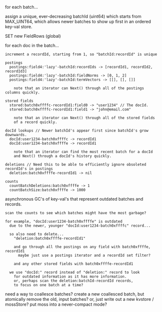 for each batch...

  assign a unique, ever-decreasing batchId (uint64) which starts from MAX_UINT64,
    which allows newer batches to show up first in an ordered key-val store.

  SET new FieldRows (global)

  for each doc in the batch...

    increment a recordId, starting from 1, so "batchId:recordId" is unique

    postings
      postings:field4:'lazy'-batchId:recordIds -> [recordId1, recordId2, recordId3]
      postings:field4:'lazy'-batchId:fieldNorms -> [0, 1, 2]
      postings:field4:'lazy'-batchId:termVectors -> [[], [], []]

        note that an iterator can Next() through all of the postings columns quickly.

    stored fields
      stored:batch0xffffc-recordId1:field0 -> "user1234" // The docId.
      stored:batch0xffffc-recordId1:field1 -> "john@email.com"

        note that an iterator can Next() through all of the stored fields
        of a record quickly.

    docId lookups // Newer batchId's appear first since batchId's grow downwards.
      docId:user1234-batch0xffffc -> recordId1
      docId:user1234-batch0xffffe -> recordId1

        note that an iterator can find the most recent batch for a docId
        and Next() through a docId's history quickly.

    deletions // Need this to be able to efficiently ignore obsoleted recordId's in postings
      deletion:batch0xffffe-recordId1 -> nil

    counts
      countBatchDeletions:batch0xffffe -> 1
      countBatchSize:batch0xffffe -> 1000

asynchronous GC's of key-val's
  that represent outdated batches and records.

    scan the counts to see which batches might have the most garbage?

    for example, "docId:user1234-batch0xffffe" is outdated
      due to the newer, younger "docId:user1234-batch0xffffc" record...

      so also need to delete...
        "deletion:batch0xffffe-recordId1"

        and go through all the postings on any field with batch0xffffe, recordId1
          maybe just use a postings iterator and a recordId set filter?

        and any other stored fields with batch0xffffe-recordId1

      we use "docId:" record instead of "deletion:" record to look
        for outdated information as it has more information.
        or, perhaps scan the deletion:batchId-recordId records,
        to focus on one batch at a time?

need a way to coallesce batches?
  create a new coallesced batch, but atomically remove the old, input batches?
  or, just write out a new kvstore / mossStore?
  put moss into a never-compact mode?
